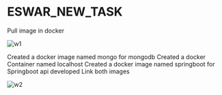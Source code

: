 # ESWAR_NEW_TASK

Pull image in docker 

![w1](https://github.com/eswarganesan/ESWAR_NEW_TASK/assets/104221146/7e882f46-126f-4116-96b3-236aa2060b80)

Created a docker image named mongo for mongodb
Created a docker Container named localhost
Created a docker image named springboot for Springboot api developed
Link both images

![w2](https://github.com/eswarganesan/ESWAR_NEW_TASK/assets/104221146/f35f5549-081a-410f-ad29-145715ce8264)

